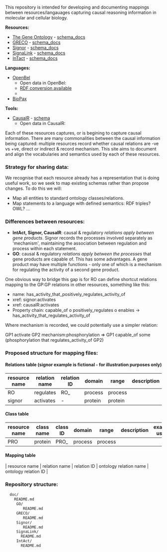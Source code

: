 This repository is intended for developing and documenting mappings
between resources/langauages capturing causal reasoning information in molecular
and cellular biology.

**Resources:**
  * [The Gene Ontology](http://geneontology.org) - [schema_docs](doc/GO)
  * [GRECO](http://www.thegreco.org)  - [schema_docs](doc/GRECO)
  * [Signor](http://signor.uniroma2.it/)  - [schema_docs](doc/Signor)
  * [SignaLink](http://signalink.org/)  - [schema_docs](doc/SignaLink)
  * [InTact](http://www.ebi.ac.uk/intact/)  - [schema_docs](doc/InTact)
 
**Languages:**
  * [OpenBel](http://wiki.openbel.org/display/BLD/Statement+Examples+-+Causal)
    * Open data in OpenBel: 
    * [RDF conversion available](http://wiki.openbel.org/display/BEL2RDF/BEL+to+RDF+Home)
    * 
  * [BioPax](http://www.biopax.org/)
    
**Tools:**
  * [CausalR](https://www.bioconductor.org/packages/release/bioc/html/CausalR.html)  - [schema]()
     * Open data in CausalR:

Each of these resources captures, or is begining to capture causal information.  There are many commonalities between the causal information being captured: multiple resources record whether causal relations are -ve vs +ve, direct or indirect & record mechanism.
 This site aims to document and align the vocabularies and semantics used by each of these resources.
 
### Strategy for sharing data:
 
We recognise that each resource already has a representation that is doing useful work, so we seek to map existing schemas rather than propose changes.  To do this we will:  
 
 * Map all entities to standard ontology classes/relations.
 * Map statements to a language with defined semantics: RDF triples?  OWL? ...
 
 
 
### Differences between resources:

* **IntAct, Signor, CausalR**: causal & regulatory *relations apply between gene products*.  Signor records the processes involved separately as 'mechanism', maintaining the association between regulation and process within each statement.
* **GO**: causal & regulatory *relations apply between the processes* that gene products are capable of.  This has some advantages.  A gene product may have multiple functions - only one of which is a mechanism for regulating the activity of a second gene product.

One obvious way to bridge this gap is for RO can define shortcut relations mapping to the GP:GP relations in other resources, something like this:

* name: has\_activity\_that\_positively\_regulates\_activity\_of
* xref: signor:activates
* xref: causalR:activates
* Property chain: capable_of o positively_regulates o enables -> has\_activity\_that\_regulates\_activity\_of

Where mechanism is recorded, we could potentially use a simpler relation:

GP1 activate GP2 mechanism:phosphorylation 
=>
GP1 capable\_of some (phosphorylation that regulates\_activity\_of GP2)

### Proposed structure for mapping files:

#### Relations table (signor example is fictional - for illustration purposes only)

| resource name | relation name | relation ID | domain | range | description | example usage |
|---------------|---------------|-------------|--------|-------|-------------|---------------|
| RO | regulates | RO_ | process | process | | |
| signor | activates | - | protein | protein | | |
 
#### Class table

| resource name | class name | class ID | domain | range | description | example usage |
|---------------|---------------|-------------|--------|-------|-------------|---------------|
| PRO | protein | PRO_ | process | process | | |

#### Mapping table

| resource name | relation name | relation ID | ontology relation name | ontology relation ID |

### Repository structure:

~~~~~~~~~.sh  
  doc/
    README.md
     GO/
        README.md
     GRECO/
        README.md
     Signor/
        README.md
     SignaLink/
       README.md
     IntAct/
       README.md
~~~~~~~~~~~~
  
